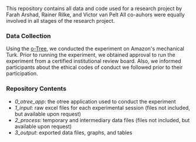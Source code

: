 This repository contains all data and code used for a research project by Farah Arshad, Rainer Rilke, and Victor van Pelt
All co-auhors were equally involved in all stages of the research project.

### Data Collection
Using the [o-Tree](https://www.otree.org), we conducted the experiment on Amazon's mechanical Turk. Prior to running the experiment, we obtained approval to run the experiment from a certified institutional review board. Also, we informed participants about the ethical codes of conduct we followed prior to their participation.

### Repository Contents
- *0_otree_app*: the otree application used to conduct the experiment
- *1_input*: raw excel files for each experimental session (files not included, but available upon request)
- *2_process*: temporary and intermediary data files (files not included, but available upon request)
- *3_output*: exported data files, graphs, and tables
